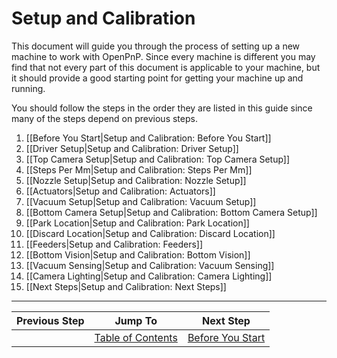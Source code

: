 # Setup and Calibration

This document will guide you through the process of setting up a new machine to work with OpenPnP. Since every machine is different you may find that not every part of this document is applicable to your machine, but it should provide a good starting point for getting your machine up and running.

You should follow the steps in the order they are listed in this guide since many of the steps depend on previous steps.

1. [[Before You Start|Setup and Calibration: Before You Start]]
2. [[Driver Setup|Setup and Calibration: Driver Setup]]
3. [[Top Camera Setup|Setup and Calibration: Top Camera Setup]]
4. [[Steps Per Mm|Setup and Calibration: Steps Per Mm]]
5. [[Nozzle Setup|Setup and Calibration: Nozzle Setup]]
6. [[Actuators|Setup and Calibration: Actuators]]
7. [[Vacuum Setup|Setup and Calibration: Vacuum Setup]]
8. [[Bottom Camera Setup|Setup and Calibration: Bottom Camera Setup]]
9. [[Park Location|Setup and Calibration: Park Location]]
10. [[Discard Location|Setup and Calibration: Discard Location]]
11. [[Feeders|Setup and Calibration: Feeders]]
12. [[Bottom Vision|Setup and Calibration: Bottom Vision]]
13. [[Vacuum Sensing|Setup and Calibration: Vacuum Sensing]]
14. [[Camera Lighting|Setup and Calibration: Camera Lighting]]
15. [[Next Steps|Setup and Calibration: Next Steps]]

***

| Previous Step                 | Jump To                 | Next Step                                   |
| ----------------------------- | ----------------------- | ------------------------------------------- |
| | [Table of Contents](https://github.com/openpnp/openpnp/wiki/Setup-and-Calibration) | [Before You Start](https://github.com/openpnp/openpnp/wiki/Setup-and-Calibration%3A-Before-You-Start) |